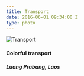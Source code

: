 ```yaml
---
title: Transport
date: 2016-06-01 09:34:00 Z
type: photo
---
```


![Transport](/uploads/transport.jpg)

#### Colorful transport
##### Luang Prabang, Laos
